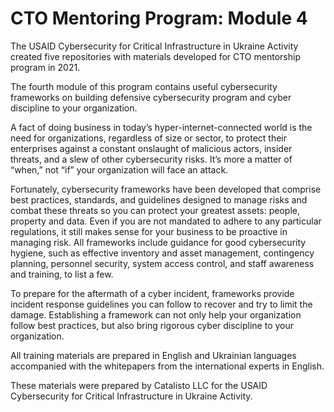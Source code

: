 # CTO Mentoring Program: Module 4

The USAID Cybersecurity for Critical Infrastructure in Ukraine Activity created five repositories with materials developed for CTO mentorship program in 2021.

The fourth module of this program contains useful cybersecurity frameworks on building defensive cybersecurity program and cyber discipline to your organization.

A fact of doing business in today’s hyper-internet-connected world is the need for organizations, regardless of size or sector, to protect their enterprises against a constant onslaught of malicious actors, insider threats, and a slew of other cybersecurity risks. It’s more a matter of “when,” not “if” your organization will face an attack. 

Fortunately, cybersecurity frameworks have been developed that comprise best practices, standards, and guidelines designed to manage risks and combat these threats so you can protect your greatest assets: people, property and data. Even if you are not mandated to adhere to any particular regulations, it still makes sense for your business to be proactive in managing risk. All frameworks include guidance for good cybersecurity hygiene, such as effective inventory and asset management, contingency planning, personnel security, system access control, and staff awareness and training, to list a few. 

To prepare for the aftermath of a cyber incident, frameworks provide incident response guidelines you can follow to recover and try to limit the damage. Establishing a framework can not only help your organization follow best practices, but also bring rigorous cyber discipline to your organization. 

All training materials are prepared in English and Ukrainian languages accompanied with the whitepapers from the international experts in English.

These materials were prepared by Catalisto LLC for the USAID Cybersecurity for Critical Infrastructure in Ukraine Activity.
